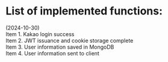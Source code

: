 # List of implemented functions:  
(2024-10-30)  
Item 1. Kakao login success  
Item 2. JWT issuance and cookie storage complete  
Item 3. User information saved in MongoDB  
Item 4. User information sent to client  

